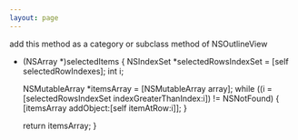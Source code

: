 ```yaml
---
layout: page
---
```


add this method as a category or subclass method of NSOutlineView

    
- (NSArray *)selectedItems
{
	NSIndexSet *selectedRowsIndexSet = [self selectedRowIndexes];
	int i;
	
	NSMutableArray *itemsArray = [NSMutableArray array];
	while ((i = [selectedRowsIndexSet indexGreaterThanIndex:i]) != NSNotFound) {
		[itemsArray addObject:[self itemAtRow:i]];
	}
	
	return itemsArray;
}
